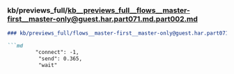 ### kb/previews_full/kb__previews_full__flows__master-first__master-only@guest.har.part071.md.part002.md

```md
### kb/previews_full/flows__master-first__master-only@guest.har.part071.md (part 002)

```md
         "connect": -1,
          "send": 0.365,
          "wait"
```

```

```
